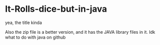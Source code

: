 # It-Rolls-dice-but-in-java
yea, the title kinda


Also the zip file is a better version, and it has the JAVA library files in it. Idk what to do with java on github

